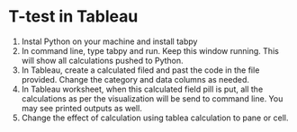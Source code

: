 # T-test in Tableau 
1. Instal Python on your machine and install tabpy 
2. In command line, type tabpy and run. Keep this window running. This will show all calculations pushed to Python. 
3. In Tableau, create a calculated filed and past the code in the file provided. Change the category and data columns as needed. 
4. In Tableau worksheet, when this calculated field pill is put, all the calculations as per the visualization will be send to command line. You may see printed outputs as well. 
5. Change the effect of calculation using tablea calculation to pane or cell. 
